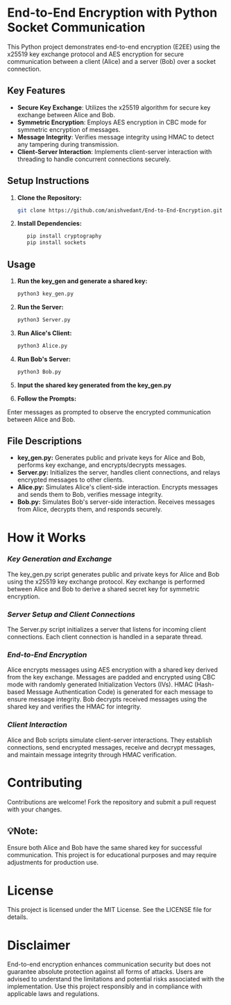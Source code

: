# End-to-End Encryption with Python Socket Communication

This Python project demonstrates end-to-end encryption (E2EE) using the x25519 key exchange protocol and AES encryption for secure communication between a client (Alice) and a server (Bob) over a socket connection.

## Key Features

- **Secure Key Exchange**: Utilizes the x25519 algorithm for secure key exchange between Alice and Bob.
- **Symmetric Encryption**: Employs AES encryption in CBC mode for symmetric encryption of messages.
- **Message Integrity**: Verifies message integrity using HMAC to detect any tampering during transmission.
- **Client-Server Interaction**: Implements client-server interaction with threading to handle concurrent connections securely.

## Setup Instructions

1. **Clone the Repository:**
   
   ```bash
   git clone https://github.com/anishvedant/End-to-End-Encryption.git
   ```

2. **Install Dependencies:**
   ```bash
      pip install cryptography
      pip install sockets
   ```
## Usage
1. **Run the key_gen and generate a shared key:**
   ```bash
   python3 key_gen.py
   ```
   
1. **Run the Server:**
   ```bash
   python3 Server.py
   ```
   
2. **Run Alice's Client:**
    ```bash
   python3 Alice.py
   ```
   
4. **Run Bob's Server:**
   ```bash
   python3 Bob.py
   ```
5. **Input the shared key generated from the key_gen.py**
   
6. **Follow the Prompts:**

Enter messages as prompted to observe the encrypted communication between Alice and Bob.

## File Descriptions 

- **key_gen.py:** Generates public and private keys for Alice and Bob, performs key exchange, and encrypts/decrypts messages.
- **Server.py:** Initializes the server, handles client connections, and relays encrypted messages to other clients.
- **Alice.py:** Simulates Alice's client-side interaction. Encrypts messages and sends them to Bob, verifies message integrity.
- **Bob.py:**  Simulates Bob's server-side interaction. Receives messages from Alice, decrypts them, and responds securely.

# **How it Works**
### *Key Generation and Exchange*

The key_gen.py script generates public and private keys for Alice and Bob using the x25519 key exchange protocol.
Key exchange is performed between Alice and Bob to derive a shared secret key for symmetric encryption.

### *Server Setup and Client Connections*

The Server.py script initializes a server that listens for incoming client connections. Each client connection is handled in a separate thread.

### *End-to-End Encryption*

Alice encrypts messages using AES encryption with a shared key derived from the key exchange. Messages are padded and encrypted using CBC mode with randomly generated Initialization Vectors (IVs).
HMAC (Hash-based Message Authentication Code) is generated for each message to ensure message integrity. 
Bob decrypts received messages using the shared key and verifies the HMAC for integrity.

### *Client Interaction*

Alice and Bob scripts simulate client-server interactions.
They establish connections, send encrypted messages, receive and decrypt messages, and maintain message integrity through HMAC verification.


# **Contributing**
Contributions are welcome! Fork the repository and submit a pull request with your changes.

##  :bulb:Note:
Ensure both Alice and Bob have the same shared key for successful communication.
This project is for educational purposes and may require adjustments for production use.

# **License**
This project is licensed under the MIT License. See the LICENSE file for details.

# **Disclaimer**

End-to-end encryption enhances communication security but does not guarantee absolute protection against all forms of attacks. Users are advised to understand the limitations and potential risks associated with the implementation. Use this project responsibly and in compliance with applicable laws and regulations.






